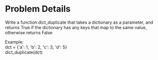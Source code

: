 # Problem Details <br />
Write a function dict_duplicate that takes a dictionary as a parameter, and returns True if the dictionary has any keys that map to the same value, otherwise returns False

Example: <br />
dct = {'a': 1, 'b': 2, 'c': 3, 'd': 5} <br />
dict_duplicate(dct)

